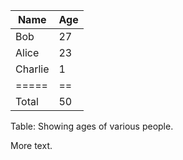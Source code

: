 Name | Age
---|---
Bob | 27
Alice | 23
Charlie | 1
=====|==
Total | 50
Table: Showing ages of various people.

More text.
